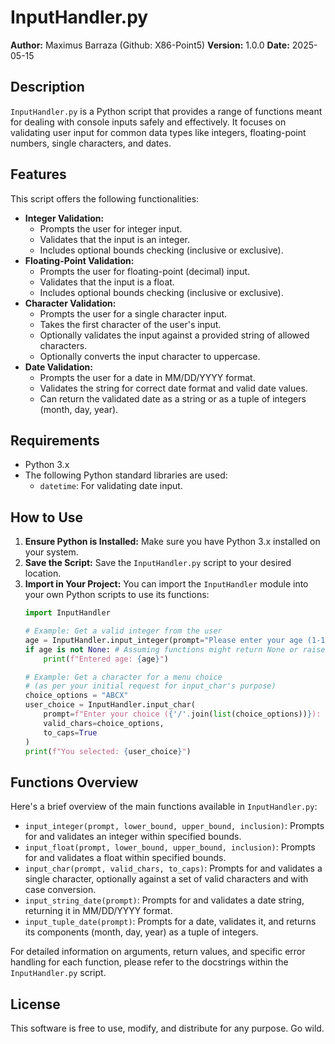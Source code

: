 # InputHandler.py

**Author:** Maximus Barraza (Github: X86-Point5)
**Version:** 1.0.0
**Date:** 2025-05-15

## Description

`InputHandler.py` is a Python script that provides a range of functions meant for dealing with console inputs safely and effectively. It focuses on validating user input for common data types like integers, floating-point numbers, single characters, and dates.

## Features

This script offers the following functionalities:

* **Integer Validation:**
    * Prompts the user for integer input.
    * Validates that the input is an integer.
    * Includes optional bounds checking (inclusive or exclusive).
* **Floating-Point Validation:**
    * Prompts the user for floating-point (decimal) input.
    * Validates that the input is a float.
    * Includes optional bounds checking (inclusive or exclusive).
* **Character Validation:**
    * Prompts the user for a single character input.
    * Takes the first character of the user's input.
    * Optionally validates the input against a provided string of allowed characters.
    * Optionally converts the input character to uppercase.
* **Date Validation:**
    * Prompts the user for a date in MM/DD/YYYY format.
    * Validates the string for correct date format and valid date values.
    * Can return the validated date as a string or as a tuple of integers (month, day, year).

## Requirements

* Python 3.x
* The following Python standard libraries are used:
    * `datetime`: For validating date input.

## How to Use

1.  **Ensure Python is Installed:** Make sure you have Python 3.x installed on your system.
2.  **Save the Script:** Save the `InputHandler.py` script to your desired location.
3.  **Import in Your Project:** You can import the `InputHandler` module into your own Python scripts to use its functions:
    ```python
    import InputHandler

    # Example: Get a valid integer from the user
    age = InputHandler.input_integer(prompt="Please enter your age (1-120): ", lower_bound=1, upper_bound=120)
    if age is not None: # Assuming functions might return None or raise error on unrecoverable input issues, though current ones loop
        print(f"Entered age: {age}")

    # Example: Get a character for a menu choice
    # (as per your initial request for input_char's purpose)
    choice_options = "ABCX"
    user_choice = InputHandler.input_char(
        prompt=f"Enter your choice ({'/'.join(list(choice_options))}): ",
        valid_chars=choice_options,
        to_caps=True
    )
    print(f"You selected: {user_choice}")
    ```
## Functions Overview

Here's a brief overview of the main functions available in `InputHandler.py`:

* `input_integer(prompt, lower_bound, upper_bound, inclusion)`: Prompts for and validates an integer within specified bounds.
* `input_float(prompt, lower_bound, upper_bound, inclusion)`: Prompts for and validates a float within specified bounds.
* `input_char(prompt, valid_chars, to_caps)`: Prompts for and validates a single character, optionally against a set of valid characters and with case conversion.
* `input_string_date(prompt)`: Prompts for and validates a date string, returning it in MM/DD/YYYY format.
* `input_tuple_date(prompt)`: Prompts for a date, validates it, and returns its components (month, day, year) as a tuple of integers.

For detailed information on arguments, return values, and specific error handling for each function, please refer to the docstrings within the `InputHandler.py` script.

## License

This software is free to use, modify, and distribute for any purpose. Go wild.
